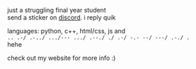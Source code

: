 just a struggling final year student\
send a sticker on [discord](https://discordapp.com/users/). i reply quik

languages: python, c++, html/css, js and \
```.. .-/ .-../ .../--- .../ .--./ ./ .-/ -.- --/ ---/ .-./ .``` \
hehe

check out my website for more info :)
